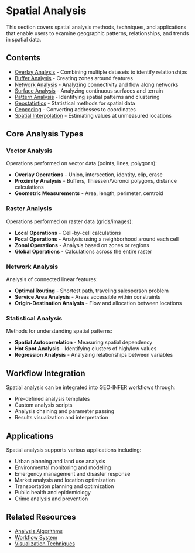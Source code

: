 # Spatial Analysis

This section covers spatial analysis methods, techniques, and applications that enable users to examine geographic patterns, relationships, and trends in spatial data.

## Contents

- [Overlay Analysis](overlay_analysis.md) - Combining multiple datasets to identify relationships
- [Buffer Analysis](buffer_analysis.md) - Creating zones around features
- [Network Analysis](network_analysis.md) - Analyzing connectivity and flow along networks
- [Surface Analysis](surface_analysis.md) - Analyzing continuous surfaces and terrain
- [Pattern Analysis](pattern_analysis.md) - Identifying spatial patterns and clustering
- [Geostatistics](geostatistics.md) - Statistical methods for spatial data
- [Geocoding](geocoding.md) - Converting addresses to coordinates
- [Spatial Interpolation](spatial_interpolation.md) - Estimating values at unmeasured locations

## Core Analysis Types

### Vector Analysis

Operations performed on vector data (points, lines, polygons):

- **Overlay Operations** - Union, intersection, identity, clip, erase
- **Proximity Analysis** - Buffers, Thiessen/Voronoi polygons, distance calculations
- **Geometric Measurements** - Area, length, perimeter, centroid

### Raster Analysis

Operations performed on raster data (grids/images):

- **Local Operations** - Cell-by-cell calculations
- **Focal Operations** - Analysis using a neighborhood around each cell
- **Zonal Operations** - Analysis based on zones or regions
- **Global Operations** - Calculations across the entire raster

### Network Analysis

Analysis of connected linear features:

- **Optimal Routing** - Shortest path, traveling salesperson problem
- **Service Area Analysis** - Areas accessible within constraints
- **Origin-Destination Analysis** - Flow and allocation between locations

### Statistical Analysis

Methods for understanding spatial patterns:

- **Spatial Autocorrelation** - Measuring spatial dependency
- **Hot Spot Analysis** - Identifying clusters of high/low values
- **Regression Analysis** - Analyzing relationships between variables

## Workflow Integration

Spatial analysis can be integrated into GEO-INFER workflows through:

- Pre-defined analysis templates
- Custom analysis scripts
- Analysis chaining and parameter passing
- Results visualization and interpretation

## Applications

Spatial analysis supports various applications including:

- Urban planning and land use analysis
- Environmental monitoring and modeling
- Emergency management and disaster response
- Market analysis and location optimization
- Transportation planning and optimization
- Public health and epidemiology
- Crime analysis and prevention

## Related Resources

- [Analysis Algorithms](../algorithms/index.md)
- [Workflow System](../../workflows/index.md)
- [Visualization Techniques](../visualization/index.md) 